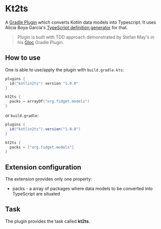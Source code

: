 # Kt2ts
A [Gradle Plugin](https://docs.gradle.org/current/userguide/custom_plugins.html) which converts Kotlin data models into Typescript. It uses Alicia Boya García's [TypeScript definition generator](https://github.com/ntrrgc/ts-generator) for that.

> Plugin is built with TDD approach demonstrated by Stefan May's in his [Gloc](https://github.com/StefMa/Gloc) Gradle Plugin.

## How to use
One is able to use/apply the plugin with ```build.gradle.kts```:
```kotlin
plugins {
  id("kotlin2ts") version "1.0.0"
}

kt2ts {
  packs = arrayOf("org.fidget.models")
}
```

or ```build.gradle```:
```groovy
plugins {
  id("kotlin2ts").version("1.0.0")
}

kt2ts {
  packs = ["org.fidget.models"]
}
```

## Extension configuration
The extension provides only one property:
* packs - a array of packages where data models to be converted into TypeScript are situated

## Task
The plugin provides the task called **kt2ts**.